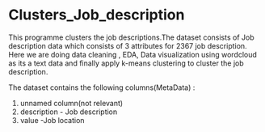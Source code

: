 # Clusters_Job_description
This programme clusters the job descriptions.The dataset consists of Job description data which consists of 3 attributes for 2367 job description. Here we are doing data cleaning , EDA, Data visualization using wordcloud as its a text data and finally apply k-means clustering to cluster the job description.

The dataset contains the following columns(MetaData) :
1) unnamed column(not relevant)
2) description - Job description
3) value -Job location

